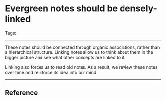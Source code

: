 # Evergreen notes should be densely-linked

Tags:

---

These notes should be connected through organic associations, rather than a hierarchical structure. Linking notes allow us to think about them in the bigger picture and see what other concepts are linked to it.

Linking also forces us to read old notes. As a result, we review these notes over time and reinforce its idea into our mind.

---

## Reference